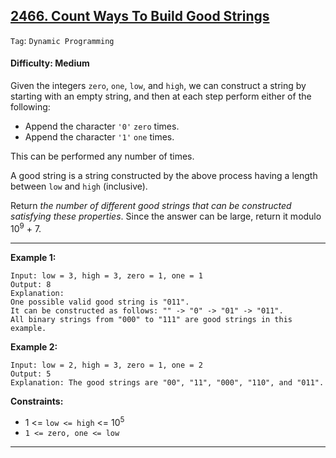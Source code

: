 ## [2466. Count Ways To Build Good Strings](https://leetcode.com/problems/count-ways-to-build-good-strings)

```Tag```: ```Dynamic Programming```

#### Difficulty: Medium

Given the integers ```zero```, ```one```, ```low```, and ```high```, we can construct a string by starting with an empty string, and then at each step perform either of the following:

- Append the character ```'0'``` ```zero``` times.
- Append the character ```'1'``` ```one``` times.

This can be performed any number of times.

A good string is a string constructed by the above process having a length between ```low``` and ```high``` (inclusive).

Return _the number of different good strings that can be constructed satisfying these properties_. Since the answer can be large, return it modulo 10<sup>9</sup> + 7.

---

__Example 1:__
```
Input: low = 3, high = 3, zero = 1, one = 1
Output: 8
Explanation: 
One possible valid good string is "011". 
It can be constructed as follows: "" -> "0" -> "01" -> "011". 
All binary strings from "000" to "111" are good strings in this example.
```

__Example 2:__
```
Input: low = 2, high = 3, zero = 1, one = 2
Output: 5
Explanation: The good strings are "00", "11", "000", "110", and "011".
```

__Constraints:__

- 1 <= ```low <= high``` <= 10<sup>5</sup>
- ```1 <= zero, one <= low```

---
